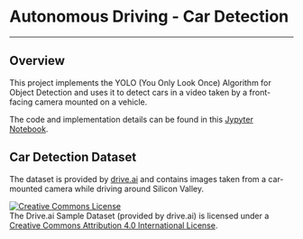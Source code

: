 # **Autonomous Driving - Car Detection** 
---
Overview
---

This project implements the YOLO (You Only Look Once) Algorithm for Object Detection and uses it to detect cars in a video taken by a front-facing camera mounted on a vehicle. 

The code and implementation details can be found in this [Jypyter Notebook](./Autonomous_driving_application-Car_detection_v1.ipynb).

Car Detection Dataset
---

The dataset is provided by [drive.ai](https://www.drive.ai/) and contains images taken from a car-mounted camera while driving around Silicon Valley. 


<a rel="license" href="http://creativecommons.org/licenses/by/4.0/"><img alt="Creative Commons License" style="border-width:0" src="https://i.creativecommons.org/l/by/4.0/88x31.png" /></a><br /><span xmlns:dct="http://purl.org/dc/terms/" property="dct:title"> The Drive.ai Sample Dataset</span> (provided by drive.ai) is licensed under a <a rel="license" href="http://creativecommons.org/licenses/by/4.0/">Creative Commons Attribution 4.0 International License</a>. 